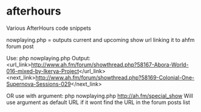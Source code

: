 afterhours
==========

Various AfterHours code snippets


nowplaying.php = outputs current and upcoming show url linking it to ahfm forum post

Use: php nowplaying.php
Output: 
<url_link>http://www.ah.fm/forum/showthread.php?58167-Abora-World-016-mixed-by-Ikerya-Project</url_link>
<next_link>http://www.ah.fm/forum/showthread.php?58169-Colonial-One-Supernova-Sessions-029</next_link>

OR use with argument: php nowplaying.php http://ah.fm/special_show
Will use argument as default URL if it wont find the URL in the forum posts list